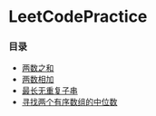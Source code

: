 # LeetCodePractice

### **目录**
* [两数之和](./two_number_1/two_number_1.md)
* [两数相加](./two_number_2/two_number_2.md)
* [最长无重复子串](./LongestUniqueString/LongestUniqueString.md)
* [寻找两个有序数组的中位数](./findMedianSortedArrays/findMedianSortedArrays.md)
